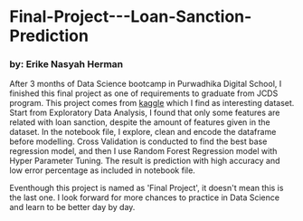 # Final-Project---Loan-Sanction-Prediction
### by: Erike Nasyah Herman

  After 3 months of Data Science bootcamp in Purwadhika Digital School, I finished this final project as one of requirements to graduate from JCDS program. This project comes from [kaggle](https://www.kaggle.com/datasets/phileinsophos/predict-loan-amount-data?select=test.csv) which I find as interesting dataset. Start from Exploratory Data Analysis, I found that only some features are related with loan sanction, despite the amount of features given in the dataset. In the notebook file, I explore, clean and encode the dataframe before modelling. Cross Validation is conducted to find the best base regression model, and then I use Random Forest Regression model with Hyper Parameter Tuning. The result is prediction with high accuracy and low error percentage as included in notebook file.

  Eventhough this project is named as 'Final Project', it doesn't mean this is the last one. I look forward for more chances to practice in Data Science and learn to be better day by day.
